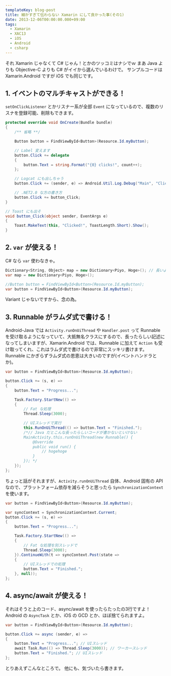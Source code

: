 ```yaml
---
templateKey: blog-post
title: 細かすぎて伝わらない Xamarin にして良かった事(その1)
date: 2013-12-06T00:00:00.000+09:00
tags:
  - Xamarin
  - XAC13
  - iOS
  - Android
  - csharp
---
```

それ Xamarin じゃなくて C# じゃん！とかのツッコミはナシでｗ
まあ Java よりも Objective-C よりも C# がイイから選んでいるわけで。
サンプルコードは Xamarin.Android ですが iOS でも同じです。
<!--more-->
## 1. イベントのマルチキャストができる！

``setOnClickListener`` とかリスナー系が全部 ``Event`` になっているので、複数のリスナを登録可能、削除もできます。

```csharp MainActivity.cs
protected override void OnCreate(Bundle bundle)
{
    /** 省略 **/

    Button button = FindViewById<Button>(Resource.Id.myButton);

	// Label 変えます
    button.Click += delegate
    {
		button.Text = string.Format("{0} clicks!", count++);
    };

	// Logcat にも出しちゃう
	button.Click += (sender, e) => Android.Util.Log.Debug("Main", "Clicked!");

	// .NET2.0 な方の書き方
	button.Click += button_Click;
}

// Toast にも出そ
void button_Click(object sender, EventArgs e)
{
	Toast.MakeText(this, "Clicked!", ToastLength.Short).Show();
}
```

## 2. ``var`` が使える！

C# なら ``var`` 使わなきゃ。

```csharp using_var
Dictionary<String, Object> map = new Dictionary<Piyo, Hoge>(); // 長いよ…
var map = new Dictionary<Piyo, Hoge>();

//Button button = FindViewById<Button>(Resource.Id.myButton);
var button = FindViewById<Button>(Resource.Id.myButton);
```

Variant じゃないですから、念の為。

## 3. Runnable がラムダ式で書ける！

Android-Java では ``Activity.runOnUiThread`` や ``Handler.post`` って Runnable を受け取るようになっていて、大抵無名クラスにするので、長ったらしい記述になってしまいますが、Xamarin.Android では、Runnable に加えて ``Action`` も受け取ってくれ、これはラムダ式で書けるので非常にスッキリ書けます。
Runnable にかぎらずラムダ式の恩恵は大きいのですが(イベントハンドラとか)。

```csharp UsingLambdaInsteadOfRunnable.cs
var button = FindViewById<Button>(Resource.Id.myButton);

button.Click += (s, e) =>
{
    button.Text = "Progress...";

    Task.Factory.StartNew(() =>
    {
        // Fat な処理
        Thread.Sleep(3000);

        // UIスレッドで実行
        this.RunOnUiThread(() => button.Text = "Finished.");
        /*// Java だとこんな長ったらしいコードが書かないといけない
        MainActivity.this.runOnUiThread(new Runnable() {
            @Override
            public void run() {
                // hogehoge
            }
        }); */
    });
};
```

ちょっと話がそれますが、``Activity.runOnUiThread`` 自体、Android 固有の API なので、プラットフォーム依存を減らそうと思ったら ``SynchronizationContext`` を使います。

```csharp UsingSynchronizationContext.cs
var button = FindViewById<Button>(Resource.Id.myButton);

var syncContext = SynchronizationContext.Current;
button.Click += (s, e) =>
{
    button.Text = "Progress...";

    Task.Factory.StartNew(() =>
    {
        // Fat な処理を別スレッドで
        Thread.Sleep(3000);
    }).ContinueWith(t => syncContext.Post(state =>
    {
        // UIスレッドでの処理
        button.Text = "Finished.";
    }, null));
};
```

## 4. async/await が使える！

それはそうと上のコード、async/await を使ったらたったの3行ですよ！
Android の ``AsyncTask`` とか、iOS の GCD とか、ほぼ捨てられますよ。

```csharp UsingAsyncAwait.cs
var button = FindViewById<Button>(Resource.Id.myButton);

button.Click += async (sender, e) => 
{
    button.Text = "Progress..."; // UIスレッド
    await Task.Run(() => Thread.Sleep(3000)); // ワーカースレッド
    button.Text = "Finished."; // UIスレッド
};
```

とりあえずこんなところで。
他にも、気づいたら書きます。